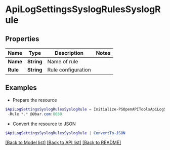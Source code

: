 # ApiLogSettingsSyslogRulesSyslogRule
## Properties

Name | Type | Description | Notes
------------ | ------------- | ------------- | -------------
**Name** | **String** | Name of rule | 
**Rule** | **String** | Rule configuration | 

## Examples

- Prepare the resource
```powershell
$ApiLogSettingsSyslogRulesSyslogRule = Initialize-PSOpenAPIToolsApiLogSettingsSyslogRulesSyslogRule  -Name foo `
 -Rule *.* @@bar.com:8080
```

- Convert the resource to JSON
```powershell
$ApiLogSettingsSyslogRulesSyslogRule | ConvertTo-JSON
```

[[Back to Model list]](../README.md#documentation-for-models) [[Back to API list]](../README.md#documentation-for-api-endpoints) [[Back to README]](../README.md)

